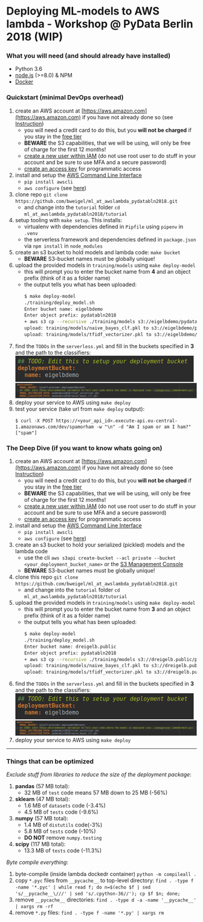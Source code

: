 # Deploying ML-models to AWS lambda - Workshop @ PyData Berlin 2018 (WIP)

### What you will need (and should already have installed)

- Python 3.6
- [node.js](https://nodejs.org/en/) (>=8.0) & NPM
- [Docker](https://www.docker.com/community-edition)

### Quickstart (minimal DevOps overhead)

1. create an AWS account at [https://aws.amazon.com](https://aws.amazon.com) if you have not already done so (see [Instruction](https://aws.amazon.com/premiumsupport/knowledge-center/create-and-activate-aws-account/))
    - you will need a credit card to do this, but you __will not be charged__ if you stay in the [free tier](https://aws.amazon.com/free/)
    - **BEWARE** the S3 capabilities, that we will be using, will only be free of charge for the first 12 months!
    - [create a new user within IAM](https://docs.aws.amazon.com/IAM/latest/UserGuide/id_users_create.html) (do not use root user to do stuff in your account and be sure to use MFA and a secure password)
    - [create an access key](https://docs.aws.amazon.com/IAM/latest/UserGuide/id_credentials_access-keys.html#Using_CreateAccessKey) for programmatic access
2. install and setup the [AWS Command Line Interface](https://aws.amazon.com/cli/)
    - `pip install awscli`
    - `aws configure` (see [here](https://docs.aws.amazon.com/cli/latest/userguide/cli-chap-getting-started.html))
3. clone repo `git clone https://github.com/bweigel/ml_at_awslambda_pydatabln2018.git` 
    - and change into the `tutorial` folder `cd ml_at_awslambda_pydatabln2018/tutorial`
4. setup tooling with `make setup`. This installs:
    - virtualenv with dependencies defined in `Pipfile` using `pipenv` in `.venv`
    - the serverless framework and dependencies defined in `package.json` via `npm install` in `node_modules`    
4. create an s3 bucket to hold models and lambda code: `make bucket`
    - **BEWARE** S3-bucket names must be globally unique!
6. upload the provided models in `training/models` using `make deploy-model`
    - this will prompt you to enter the bucket name from **4** and an object prefix (think of it as a folder name)
    - the output tells you what has been uploaded:
        ```bash
        $ make deploy-model
        ./training/deploy_model.sh
        Enter bucket name: eigelbdemo
        Enter object prefix: pydatabln2018
        + aws s3 cp --recursive ./training/models s3://eigelbdemo/pydatabln2018/
        upload: training/models/naive_bayes_clf.pkl to s3://eigelbdemo/pydatabln2018/naive_bayes_clf.pkl
        upload: training/models/tfidf_vectorizer.pkl to s3://eigelbdemo/pydatabln2018/tfidf_vectorizer.pkl
        ```
5. find the `TODOs` in the `serverless.yml` and fill in the buckets specified in **3** and the path to the classifiers:
    ![](./resources/serverless_todo1.png) 
    ![](./resources/serverless_todo2.png) 
6. deploy your service to AWS using `make deploy`
7. test your service (take url from `make deploy` output):
     ```
     $ curl -X POST https://<your_api_id>.execute-api.eu-central-1.amazonaws.com/dev/spamorham -w "\n" -d "Am I spam or am I ham?" 
    ["spam"]
    ```

### The Deep Dive (if you want to know whats going on)

1. create an AWS account at [https://aws.amazon.com](https://aws.amazon.com) if you have not already done so (see [Instruction](https://aws.amazon.com/premiumsupport/knowledge-center/create-and-activate-aws-account/))
    - you will need a credit card to do this, but you __will not be charged__ if you stay in the [free tier](https://aws.amazon.com/free/)
    - **BEWARE** the S3 capabilities, that we will be using, will only be free of charge for the first 12 months!
    - [create a new user within IAM](https://docs.aws.amazon.com/IAM/latest/UserGuide/id_users_create.html) (do not use root user to do stuff in your account and be sure to use MFA and a secure password)
    - [create an access key](https://docs.aws.amazon.com/IAM/latest/UserGuide/id_credentials_access-keys.html#Using_CreateAccessKey) for programmatic access
2. install and setup the [AWS Command Line Interface](https://aws.amazon.com/cli/)
    - `pip install awscli`
    - `aws configure` (see [here](https://docs.aws.amazon.com/cli/latest/userguide/cli-chap-getting-started.html))
3. create an s3 bucket to hold your serialized (pickled) models and the lambda code
    - use the cli `aws s3api create-bucket --acl private --bucket <your_deployment_bucket_name>` or the [S3 Management Console](https://docs.aws.amazon.com/AmazonS3/latest/gsg/CreatingABucket.html)   
    - **BEWARE** S3-bucket names must be globally unique!
4. clone this repo `git clone https://github.com/bweigel/ml_at_awslambda_pydatabln2018.git` 
    - and change into the `tutorial` folder `cd ml_at_awslambda_pydatabln2018/tutorial`
6. upload the provided models in `training/models` using `make deploy-model`
    - this will prompt you to enter the bucket name from **3** and an object prefix (think of it as a folder name)
    - the output tells you what has been uploaded:
        ```bash
        $ make deploy-model
        ./training/deploy_model.sh
        Enter bucket name: dreigelb.public
        Enter object prefix: pydatabln2018
        + aws s3 cp --recursive ./training/models s3://dreigelb.public/pydatabln2018/
        upload: training/models/naive_bayes_clf.pkl to s3://dreigelb.public/pydatabln2018/naive_bayes_clf.pkl
        upload: training/models/tfidf_vectorizer.pkl to s3://dreigelb.public/pydatabln2018/tfidf_vectorizer.pkl
        ```
5. find the `TODOs` in the `serverless.yml` and fill in the buckets specified in **3** and the path to the classifiers:
    ![](./resources/serverless_todo1.png) 
    ![](./resources/serverless_todo2.png) 
6. deploy your service to AWS using `make deploy`
-------------------------------------------------------------------------------


### Things that can be optimized

*Exclude stuff from libraries to reduce the size of the deployment package*:

1. **pandas** (57 MB total):
    - 32 MB of `test` code means 57 MB down to 25 MB (-56%)
2. **sklearn** (47 MB total):
    - 1.6 MB of `datasets` code (-3.4%)
    - 4.5 MB of `tests` code (-9.6%)
3. **numpy** (57 MB total):
    - 1.4 MB of `distutils` code(-3%)
    - 5.8 MB of `tests` code (-10%)
    - **DO NOT** remove `numpy.testing`
4. **scipy** (117 MB total):
    - 13.3 MB of `tests` code (-11.3%)
    
*Byte compile everything*:

1. byte-compile (inside lambda dockedr container) `python -m compileall .`
2. copy `*.pyc` files from `__pycache__` to top-level directory: `find . -type f -name '*.pyc' | while read f; do n=$(echo $f | sed 's/__pycache__\///' | sed 's/.cpython-36//'); cp $f $n; done;`
3. remove `__pycache__` directories: `find . -type d -a -name '__pycache__' | xargs rm -rf`
3. remove `*.py` files: `find . -type f -name '*.py' | xargs rm`
